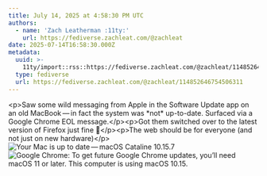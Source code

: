 ```yaml
---
title: July 14, 2025 at 4:58:30 PM UTC
authors:
  - name: 'Zach Leatherman :11ty:'
    url: https://fediverse.zachleat.com/@zachleat
date: 2025-07-14T16:58:30.000Z
metadata:
  uuid: >-
    11ty/import::rss::https://fediverse.zachleat.com/@zachleat/114852646754506311
  type: fediverse
  url: https://fediverse.zachleat.com/@zachleat/114852646754506311
---
```

\<p>Saw some wild messaging from Apple in the Software Update app on an old MacBook — in fact the system was \*not\* up-to-date. Surfaced via a Google Chrome EOL message.\</p>\<p>Got them switched over to the latest version of Firefox just fine 👀\</p>\<p>The web should be for everyone (and not just on new hardware)\</p> ![Your Mac is up to date — macOS Cataline 10.15.7](/assets/2cb4c0001f2fa3a3-I7M18TLycPTx.png) ![Google Chrome: To get future Google Chrome updates, you’ll need macOS 11 or later. This computer is using macOS 10.15.](/assets/f6f4b96c4858ae59-irLEHaWfQMpP.png)